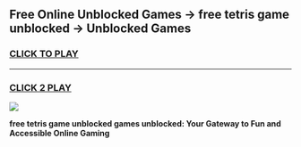 
## Free Online Unblocked Games → free tetris game unblocked → Unblocked Games
<h3>
<a href="https://premium.freeplayer.one?title=free_tetris_game_unblocked&ref=21F">CLICK TO PLAY</a></h3>
<hr>

<h3>
<a href="https://premium.freeplayer.one?title=free_tetris_game_unblocked&ref=21F">CLICK 2 PLAY</a>
  
</h3>

<a href="https://premium.freeplayer.one?title=free_tetris_game_unblocked&ref=21F/"><img src="https://clearcache.store/games.png"></a>


**free tetris game unblocked games unblocked: Your Gateway to Fun and Accessible Online Gaming**
